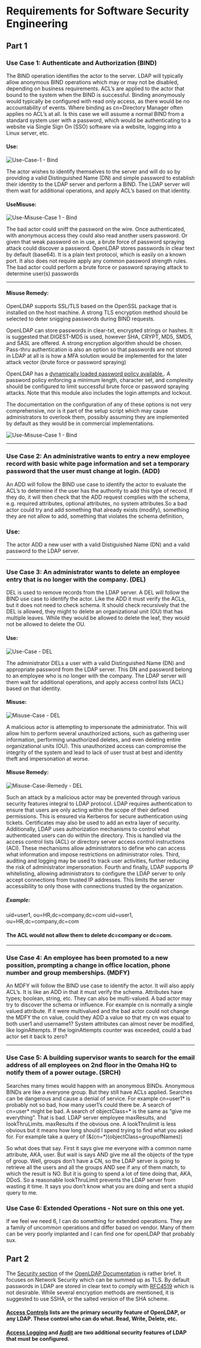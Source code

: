 # Requirements for Software Security Engineering

## Part 1

### Use Case 1: Authenticate and Authorization (BIND)
The BIND operation identifies the actor to the server.  LDAP will typically allow anonymous BIND operations which may or may not be disabled, depending on business requirements.  ACL’s are applied to the actor that bound to the system when the BIND is successful.  Binding anonymously would typically be configured with read only access, as there would be no accountability of events.  Where binding as cn=Directory Manager often applies no ACL’s at all.  Is this case we will assume a normal BIND from a standard system user with a password, which would be authenticating to a website via Single Sign On (SSO) software via a website, logging into a Linux server, etc.

#### Use:

![Use-Case-1 - Bind](https://github.com/bartelsjoshuac/SAPG/blob/main/images/Use%20Case%201%20-%20Bind.drawio.svg)

The actor wishes to identify themselves to the server and will do so by providing a valid Distinguished Name (DN) and simple password to establish their identity to the LDAP server and perform a BIND.  The LDAP server will them wait for additional operations, and apply ACL’s based on that identity.

#### UseMisuse:

![Use-Misuse-Case 1 - Bind](https://github.com/bartelsjoshuac/SAPG/blob/main/images/Use-Misuse%20Case%201%20-Bind.drawio.svg)

The bad actor could sniff the password on the wire.  Once authenticated, with anonymous access they could also read another users password.  Or given that weak password on in use, a brute force of password spraying attack could discover a password.
OpenLDAP stores passwords in clear text by default (base64).  It is a plain text protocol, which is easily on a known port.  It also does not require apply any common password strength rules.
The bad actor could perform a brute force or password spraying attack to determine user(s) passwords


---------------------------------------------------------------


#### Misuse Remedy:

OpenLDAP supports SSL/TLS based on the OpenSSL package that is installed on the host machine.  A strong TLS encryption method should be selected to deter snigging passwords during BIND requests.

OpenLDAP can store passwords in clear-txt, encrypted strings or hashes.  It is suggested that DIGEST-MD5 is used, however SHA, CRYPT, MD5, SMD5, and SASL are offered.  A strong encryption algorithm should be chosen.  Pass-thru authentication is also an option so that passwords are not stored in LDAP at all is is how a MFA solution would be implemented for the later attack vector (brute force or password spraying)

OpenLDAP has a [dynamically loaded password policy available.]( https://tobru.ch/openldap-password-policy-overlay/).  A password policy enforcing a minimum length, character set, and complexity should be configured to limit successful brute force or password spraying attacks.  Note that this module also includes the   login attempts and lockout.

The documentation on the configuration of any of these options is not very comprehensive, nor is it part of the setup script which may cause administrators to overlook them, possibly assuming they are implemented by default as they would be in commercial implementations.

![Use-Misuse-Case 1 - Bind](https://github.com/bartelsjoshuac/SAPG/blob/main/images/Use-Misuse%20Case-Final1%20-Bind.drawio.svg)



---
### Use Case 2: An administrative wants to entry a new employee record with basic white page information and set a temporary password that the user must change at login. (ADD)

An ADD will follow the BIND use case to identify the actor to evaluate the ACL’s to determine if the user has the authority to add this type of record.  If they do, it will then check that the ADD request complies with the schema, e.g. required attributes, optional attributes, no system attributes.So  a bad actor could try and add something that already exists (modify), something they are not allow to add, something that violates the schema definition, 

### Use:

The actor ADD a new user with a valid Distiguished Name (DN) and a valid password to the LDAP server.

---
### Use Case 3: An administrator wants to delete an employee entry that is no longer with the company. (DEL)

DEL is used to remove records from the LDAP server. A DEL will follow the BIND use case to identify the actor.  Like the ADD it must verify the ACLs, but it does not need to check schema.  It should check recursively that the DEL is allowed, they might to delete an organizational unit (OU) that has multiple leaves.  While they would be allowed to delete the leaf, they would not be allowed to delete the OU.

#### Use:

![Use-Case - DEL](https://github.com/bartelsjoshuac/SAPG/blob/main/images/Use%20Case%20-%20DEL.svg)

The administrator DELs a user with a valid Distinguished Name (DN) and appropriate password from the LDAP server. This DN and password belong to an employee who is no longer with the company. The LDAP server will them wait for additional operations, and apply access control lists (ACL) based on that identity.

#### Misuse:

![Misuse-Case - DEL](https://github.com/bartelsjoshuac/SAPG/blob/main/images/Misuse%20Case%20-%20DEL.svg)

A malicious actor is attempting to impersonate the administrator. This will allow him to perform several unauthorized actions, such as gathering user information, performing unauthorized deletes, and even deleting entire organizational units (OU). This unauthorized access can compromise the integrity of the system and lead to lack of user trust at best and identity theft and impersonation at worse.

#### Misuse Remedy:

![Misuse-Case-Remedy - DEL](https://github.com/bartelsjoshuac/SAPG/blob/main/images/Misuse%20Case%20Remedy%20-%20DEL.svg)

Such an attack by a malicious actor may be prevented through various security features integral to LDAP protocol. LDAP requires authentication to ensure that users are only acting within the scope of their defined permissions. This is ensured via Kerberos for secure authentication using tickets. Certificates may also be used to add an extra layer of security. Additionally, LDAP uses authorization mechanisms to control what authenticated users can do within the directory. This is handled via the access control lists (ACL) or directory server access control instructions (ACI). These mechanisms allow administrators to define who can access what information and impose restrictions on administrator roles. Third, auditing and logging may be used to track user activities, further reducing the risk of administrator impersonation. Fourth and finally, LDAP supports IP whitelisting, allowing administrators to configure the LDAP server to only accept connections from trusted IP addresses. This limits the server accessibility to only those with connections trusted by the organization.


##### Example:
uid=user1, ou=HR,dc=company,dc=com
uid=user1, ou=HR,dc=company,dc=com

#### The ACL would not allow them to  delete dc=company or dc=com.

---
### Use Case 4: An employee has been promoted to a new possition, prompting a change in office location, phone number and group memberships. (MDFY)

An MDFY will follow the BIND use case to identify the actor.  It will also apply ACL’s.  It is like an ADD in that it must verify the schema.   Attributes have types; boolean, string, etc.  They can also be multi-valued. A bad actor may try to discover the schema or influence.  For example cn is normally a single valued attribute.  If it were multivalued and the bad actor could not change the MDFY the cn value, could they ADD a value so that my cn was equal to both user1 and username1?  System attributes can almost never be modified, like loginAttempts.  If the loginAttempts counter was exceeded, could a bad actor set it back to zero?

---
### Use Case 5: A building supervisor wants to search for the email address of all employees on 2nd floor in the Omaha HQ to notify them of a power outage. (SRCH)

Searches many times would happen with an anonymous BINDs.  Anonymous BINDs are like a everyone group.  But they still have ACLs applied.  Searches can be dangerous and cause a denial of service.  For example cn=user1* is probably not so bad, how many user1’s could there be.  A search of cn=user* might be bad.  A search of objectClass=* is the same as “give me everything”.  That is bad.  LDAP server employee maxResults, and lookThruLimits.  maxResults if the obvious one.  A lookThrulimit 
is less obvious but it means how long should I spend trying to find what  you asked for.  For example take a query of (&(cn=*)(objectClass=groupofNames))

So what does that say.  First it says give me everyone with a common name attribute, AKA, user.  But wait is says AND give me all the objects of the type of group.  Well, groups don’t have a CN, so the LDAP server is going to retrieve all the users and all the groups AND see if any of them match, to which the result is NO.  But it is going to spend a lot of time doing that, AKA, DDoS.  So a reasonable lookThruLimit prevents the LDAP server from wasting it time.  It says you don’t know what you are doing and sent a stupid query to me.

### Use Case 6: Extended Operations - Not sure on this one yet.

If we feel we need 6, I can do something for extended operations.  They are a family of uncommon operations and differ based on vendor.  Many of them can be very poorly implanted and I can find one for openLDAP that probably sux.


## Part 2

The [Security section](https://www.openldap.org/doc/admin26/security.html) of the [OpenLDAP Documentation](https://www.openldap.org/doc/admin26/) is rather brief.  It focuses on Network Security which can be summed up as TLS.  By default passwords in LDAP are stored in clear text to comply with [RFC4519](https://www.rfc-editor.org/rfc/rfc4519.txt) which is not desirable.  While several encryption methods are mentioned, it is suggested to use SSHA, or the salted version of the SHA scheme.

#### [Access Controls](https://www.openldap.org/doc/admin26/access-control.html) lists are the primary security feature of OpenLDAP, or any LDAP.  These control who can do what.  Read, Write, Delete, etc.

#### [Access Logging](https://www.openldap.org/doc/admin26/overlays.html#Access%20Logging) and [Audit](https://www.openldap.org/doc/admin26/overlays.html#Audit%20Logging) are two additional security features of LDAP that must be configured.

